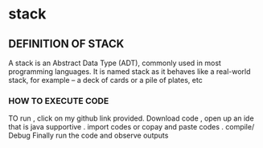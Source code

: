 # stack
## DEFINITION OF STACK
A stack is an Abstract Data Type (ADT), commonly used in most programming languages. It is named stack as it behaves like a real-world stack, for example – a deck of cards or a pile of plates, etc
### HOW TO EXECUTE CODE 
TO run ,  click on my github link provided.
Download code , open up an ide that is java supportive .
import codes or copay and paste codes .
compile/ Debug 
Finally run the code and observe outputs
